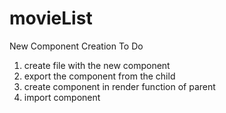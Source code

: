 # movieList

New Component Creation To Do

1. create file with the new component
2. export the component from the child
3. create component in render function of parent
4. import component
